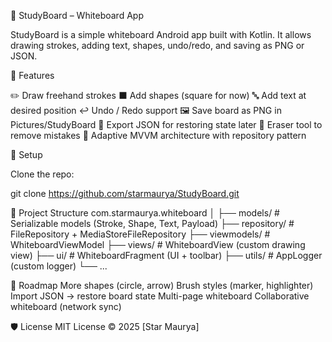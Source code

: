 📒 StudyBoard – Whiteboard App

StudyBoard is a simple whiteboard Android app built with Kotlin.
It allows drawing strokes, adding text, shapes, undo/redo, and saving as PNG or JSON.

🚀 Features

✏️ Draw freehand strokes
⬛ Add shapes (square for now)
🔤 Add text at desired position
↩️ Undo / Redo support
🖼 Save board as PNG in Pictures/StudyBoard
📑 Export JSON for restoring state later
🧽 Eraser tool to remove mistakes
📲 Adaptive MVVM architecture with repository pattern

🔧 Setup

Clone the repo:

git clone https://github.com/starmaurya/StudyBoard.git

📂 Project Structure
com.starmaurya.whiteboard
│
├── models/                 # Serializable models (Stroke, Shape, Text, Payload)
├── repository/             # FileRepository + MediaStoreFileRepository
├── viewmodels/             # WhiteboardViewModel
├── views/                  # WhiteboardView (custom drawing view)
├── ui/                     # WhiteboardFragment (UI + toolbar)
├── utils/                  # AppLogger (custom logger)
└── ...

📌 Roadmap
More shapes (circle, arrow)
Brush styles (marker, highlighter)
Import JSON → restore board state
Multi-page whiteboard
Collaborative whiteboard (network sync)

🛡 License
MIT License © 2025 [Star Maurya]